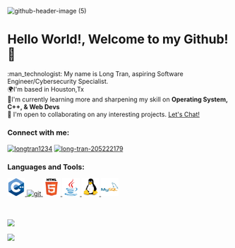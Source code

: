 ![github-header-image (5)](https://github.com/LongTran15200/LongTran15200/assets/128632373/19b2dda9-f9cd-431b-b665-ee36cab8f2be)
# Hello World!, Welcome to my Github! :wave:
<div>
  <p> :man_technologist:	 My name is Long Tran, aspiring Software Engineer/Cybersecurity Specialist.
    <br>🌍I'm based in Houston,Tx
    <br>🌱I'm currently learning more and sharpening my skill on <b> Operating System, C++, & Web Devs </b>
    <br>🤝 I'm open to collaborating on any interesting projects. <a href="Long.tran832@gmail.com" target="_blank" rel="noopener">Let's Chat!</a>
</div>

<div>
  <h3 align="left">Connect with me:</h3>
    <p align="left">
    <a href="https://twitter.com/longtran1234" target="blank"><img align="center" src="https://raw.githubusercontent.com/rahuldkjain/github-profile-readme-generator/master/src/images/icons/Social/twitter.svg" alt="longtran1234" height="30" width="40" /></a>
    <a href="https://linkedin.com/in/long-tran-205222179" target="blank"><img align="center" src="https://raw.githubusercontent.com/rahuldkjain/github-profile-readme-generator/master/src/images/icons/Social/linked-in-alt.svg" alt="long-tran-205222179" height="30" width="40" /></a>
    </p>
</div>  
 
 <div>
  <h3 align="left">Languages and Tools:</h3>
    <p align="left"> <a href="https://www.w3schools.com/cpp/" target="_blank" rel="noreferrer"> <img src="https://raw.githubusercontent.com/devicons/devicon/master/icons/cplusplus/cplusplus-original.svg" alt="cplusplus" width="40" height="40"/> </a> <a href="https://git-scm.com/" target="_blank" rel="noreferrer"> <img     src="https://www.vectorlogo.zone/logos/git-scm/git-scm-icon.svg" alt="git" width="40" height="40"/> </a> <a href="https://www.w3.org/html/" target="_blank" rel="noreferrer"> <img src="https://raw.githubusercontent.com/devicons/devicon/master/icons/html5/html5-original-wordmark.svg" alt="html5" width="40"               height="40"/> </a> <a href="https://www.java.com" target="_blank" rel="noreferrer"> <img src="https://raw.githubusercontent.com/devicons/devicon/master/icons/java/java-original.svg" alt="java" width="40" height="40"/> </a> <a href="https://www.linux.org/" target="_blank" rel="noreferrer"> <img                           src="https://raw.githubusercontent.com/devicons/devicon/master/icons/linux/linux-original.svg" alt="linux" width="40" height="40"/> </a> <a href="https://www.mysql.com/" target="_blank" rel="noreferrer"> <img src="https://raw.githubusercontent.com/devicons/devicon/master/icons/mysql/mysql-original-wordmark.svg"         alt="mysql" width="40" height="40"/> </a> 
    </p>
</div>

 <br><br>
<img align="center" width="47%" src="https://github-readme-stats.vercel.app/api?username=LongTran15200&show_icons=true&theme=tokyonight" />

<img align="center" width="47%" src="https://github-readme-stats.vercel.app/api/top-langs/?username=LongTran15200&hide_progress=true" />
